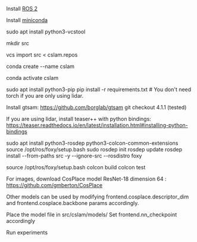
Install [ROS 2](https://docs.ros.org/en/foxy/Installation/Ubuntu-Install-Debians.html)

Install [miniconda](https://docs.conda.io/en/latest/miniconda.html)

sudo apt install python3-vcstool

mkdir src

vcs import src < cslam.repos 

conda create --name cslam

conda activate cslam

sudo apt install python3-pip
pip install -r requirements.txt # You don't need torch if you are only using lidar.

Install gtsam: https://github.com/borglab/gtsam
git checkout 4.1.1 (tested)

If you are using lidar, install teaser++ with python bindings: https://teaser.readthedocs.io/en/latest/installation.html#installing-python-bindings

sudo apt install python3-rosdep python3-colcon-common-extensions
source /opt/ros/foxy/setup.bash
sudo rosdep init
rosdep update
rosdep install --from-paths src -y --ignore-src --rosdistro foxy

source /opt/ros/foxy/setup.bash
colcon build
colcon test

For images, download CosPlace model ResNet-18 dimension 64 : https://github.com/gmberton/CosPlace

Other models can be used by modifying frontend.cosplace.descriptor_dim and frontend.cosplace.backbone params accordingly.

Place the model file in src/cslam/models/
Set frontend.nn_checkpoint accordingly

Run experiments
